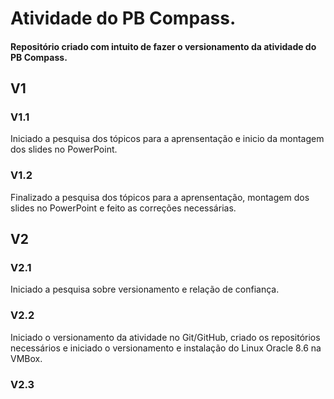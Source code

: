 # Atividade do PB Compass.  
#### Repositório criado com intuito de fazer o versionamento da atividade do PB Compass. ####

## **V1**

### V1.1  
Iniciado a pesquisa dos tópicos para a aprensentação e inicio da montagem dos slides no PowerPoint.

### V1.2  
Finalizado a pesquisa dos tópicos para a aprensentação, montagem dos slides no PowerPoint e feito as correções necessárias.


## **V2**

### V2.1  
Iniciado a pesquisa sobre versionamento e relação de confiança.

### V2.2  
Iniciado o versionamento da atividade no Git/GitHub, criado os repositórios necessários e iniciado o versionamento e instalação do Linux Oracle 8.6 na VMBox.

### V2.3   
